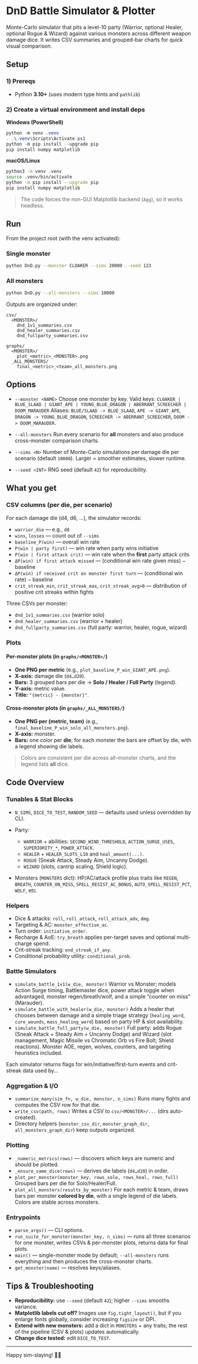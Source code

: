 

# DnD Battle Simulator & Plotter

Monte-Carlo simulator that pits a level-10 party (Warrior, optional Healer, optional Rogue & Wizard) against various monsters across different weapon damage dice. It writes CSV summaries and grouped-bar charts for quick visual comparison.

## Setup

### 1) Prereqs

* Python **3.10+** (uses modern type hints and `pathlib`)

### 2) Create a virtual environment and install deps

**Windows (PowerShell)**

```powershell
python -m venv .venv
. .\.venv\Scripts\Activate.ps1
python -m pip install --upgrade pip
pip install numpy matplotlib
```

**macOS/Linux**

```bash
python3 -m venv .venv
source .venv/bin/activate
python -m pip install --upgrade pip
pip install numpy matplotlib
```

> The code forces the non-GUI Matplotlib backend (`Agg`), so it works headless.

## Run

From the project root (with the venv activated):

### Single monster

```bash
python DnD.py --monster CLOAKER --sims 20000 --seed 123
```

### All monsters

```bash
python DnD.py --all-monsters --sims 10000
```

Outputs are organized under:

```
csv/
  <MONSTER>/
    dnd_1v1_summaries.csv
    dnd_healer_summaries.csv
    dnd_fullparty_summaries.csv

graphs/
  <MONSTER>/
    plot_<metric>_<MONSTER>.png
  _ALL_MONSTERS/
    final_<metric>_<team>_all_monsters.png
```

## Options

* `--monster <NAME>`
  Choose one monster by key. Valid keys:
  `CLOAKER | BLUE_SLAAD | GIANT_APE | YOUNG_BLUE_DRAGON | ABERRANT_SCREECHER | DOOM_MARAUDER`
  Aliases: `BLUE/SLAAD -> BLUE_SLAAD`, `APE -> GIANT_APE`, `DRAGON -> YOUNG_BLUE_DRAGON`, `SCREECHER -> ABERRANT_SCREECHER`, `DOOM -> DOOM_MARAUDER`.

* `--all-monsters`
  Run every scenario for **all** monsters and also produce cross-monster comparison charts.

* `--sims <N>`
  Number of Monte-Carlo simulations per damage die per scenario (default `10000`). Larger = smoother estimates, slower runtime.

* `--seed <INT>`
  RNG seed (default `42`) for reproducibility.

## What you get

### CSV columns (per die, per scenario)

For each damage die (d4, d6, …), the simulator records:

* `warrior_die` — e.g., `d8`
* `wins`, `losses` — count out of `--sims`
* `baseline_P(win)` — overall win rate
* `P(win | party first)` — win rate when party wins initiative
* `P(win | first attack crit)` — win rate when the **first** party attack crits
* `ΔP(win) if first attack missed` — (conditional win rate given miss) − baseline
* `ΔP(win) if received crit on monster first turn` — (conditional win rate) − baseline
* `crit_streak_min`, `crit_streak_max`, `crit_streak_avg>0` — distribution of positive crit streaks within fights

Three CSVs per monster:

* `dnd_1v1_summaries.csv` (warrior solo)
* `dnd_healer_summaries.csv` (warrior + healer)
* `dnd_fullparty_summaries.csv` (full party: warrior, healer, rogue, wizard)

### Plots

#### Per-monster plots (in `graphs/<MONSTER>/`)

* **One PNG per metric** (e.g., `plot_baseline_P_win_GIANT_APE.png`).
* **X-axis:** damage die (`d4…d20`).
* **Bars:** 3 grouped bars per die → **Solo / Healer / Full Party** (legend).
* **Y-axis:** metric value.
* **Title:** `"{metric} - {monster}"`.

#### Cross-monster plots (in `graphs/_ALL_MONSTERS/`)

* **One PNG per (metric, team)** (e.g., `final_baseline_P_win_solo_all_monsters.png`).
* **X-axis:** monster.
* **Bars:** one color per **die**; for each monster the bars are offset by die, with a legend showing die labels.

> Colors are consistent per die across all-monster charts, and the legend lists **all** dice.

## Code Overview

### Tunables & Stat Blocks

* `N_SIMS`, `DICE_TO_TEST`, `RANDOM_SEED` — defaults used unless overridden by CLI.
* Party:

  * `WARRIOR` + abilities: `SECOND_WIND_THRESHOLD`, `ACTION_SURGE_USES`, `SUPERIORITY_*`, `POWER_ATTACK`.
  * `HEALER` + `HEALER_SLOTS_L10` and `heal_amount(...)`.
  * `ROGUE` (Sneak Attack, Steady Aim, Uncanny Dodge).
  * `WIZARD` (slots, cantrip scaling, Shield logic).
* Monsters (`MONSTERS` dict): HP/AC/attack profile plus traits like `REGEN`, `BREATH`, `COUNTER_ON_MISS`, `SPELL_RESIST_AC_BONUS`, `AUTO_SPELL_RESIST_PCT`, `WOLF`, etc.

### Helpers

* Dice & attacks: `roll`, `roll_attack`, `roll_attack_adv`, `dmg`.
* Targeting & AC: `monster_effective_ac`.
* Turn order: `initiative_order`.
* Recharge & AoE: `try_breath` applies per-target saves and optional multi-charge spend.
* Crit-streak tracking: `end_streak_if_any`.
* Conditional probability utility: `conditional_prob`.

### Battle Simulators

* `simulate_battle_1v1(w_die, monster)`
  Warrior vs Monster; models Action Surge timing, Battlemaster dice, power attack toggle when advantaged, monster regen/breath/wolf, and a simple “counter on miss” (Marauder).
* `simulate_battle_with_healer(w_die, monster)`
  Adds a healer that chooses between damage and a simple triage strategy (`healing_word`, `cure_wounds`, `mass_healing_word`) based on party HP & slot availability.
* `simulate_battle_full_party(w_die, monster)`
  Full party: adds Rogue (Sneak Attack + Steady Aim + Uncanny Dodge) and Wizard (slot management, Magic Missile vs Chromatic Orb vs Fire Bolt; Shield reactions). Monster AOE, regen, wolves, counters, and targeting heuristics included.

Each simulator returns flags for win/initiative/first-turn events and crit-streak data used by…

### Aggregation & I/O

* `summarize_many(sim_fn, w_die, monster, n_sims)`
  Runs many fights and computes the CSV row for that die.
* `write_csv(path, rows)`
  Writes a CSV to `csv/<MONSTER>/...` (dirs auto-created).
* Directory helpers (`monster_csv_dir`, `monster_graph_dir`, `all_monsters_graph_dir`) keep outputs organized.

### Plotting

* `_numeric_metrics(rows)` — discovers which keys are numeric and should be plotted.
* `_ensure_same_dice(rows)` — derives die labels (`d4…d20`) in order.
* `plot_per_monster(monster_key, rows_solo, rows_heal, rows_full)`
  Grouped bars per die for Solo/Healer/Full.
* `plot_all_monsters(results_by_monster)`
  For each metric & team, draws bars per monster **colored by die**, with a single legend of die labels. Colors are stable across monsters.

### Entrypoints

* `parse_args()` — CLI options.
* `run_suite_for_monster(monster_key, n_sims)` — runs all three scenarios for one monster, writes CSVs & per-monster plots, returns data for final plots.
* `main()` — single-monster mode by default; `--all-monsters` runs everything and then produces the cross-monster charts.
* `get_monster(name)` — resolves keys/aliases.

## Tips & Troubleshooting

* **Reproducibility:** use `--seed` (default `42`); higher `--sims` smooths variance.
* **Matplotlib labels cut off?** Images use `fig.tight_layout()`, but if you enlarge fonts globally, consider increasing `figsize` or DPI.
* **Extend with new monsters:** add a dict in `MONSTERS` + any traits; the rest of the pipeline (CSV & plots) updates automatically.
* **Change dice tested:** edit `DICE_TO_TEST`.

---

Happy sim-slaying! 🐉🎲